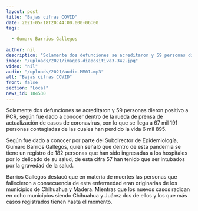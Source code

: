 ```yaml
---
layout: post
title: "Bajas cifras COVID"
date: 2021-05-18T20:44:00.000-06:00
tags:
  
  - Gumaro Barrios Gallegos
  
author: nil
description: "Solamente dos defunciones se acreditaron y 59 personas dieron positivo a PCR."
image: "/uploads/2021/images-diapositiva3-342.jpg"
video: "nil"
audio: "/uploads/2021/audio-MM01.mp3"
alt: "Bajas cifras COVID"
front: false
section: "Local"
news_id: 184530
---
```


Solamente dos defunciones se acreditaron y 59 personas dieron positivo a PCR, según fue dado a conocer dentro de la rueda de prensa de actualización de casos de coronavirus, con lo que se llega a 67 mil 191 personas contagiadas de las cuales han perdido la vida 6 mil 895.

Según fue dado a conocer por parte del Subdirector de Epidemiología, Gumaro Barrios Gallegos, quien señaló que dentro de esta pandemia se tiene un registro de 182 personas que han sido ingresadas a los hospitales por lo delicado de su salud, de esta cifra 57 han tenido que ser intubados por la gravedad de la salud. 

Barrios Gallegos destacó que en materia de muertes las personas que fallecieron a consecuencia de esta enfermedad eran originarias de los municipios de Chihuahua y Madera. Mientras que los nuevos casos radican en ocho municipios siendo Chihuahua y Juárez dos de ellos y los que más casos registrados tienen hasta el momento.
